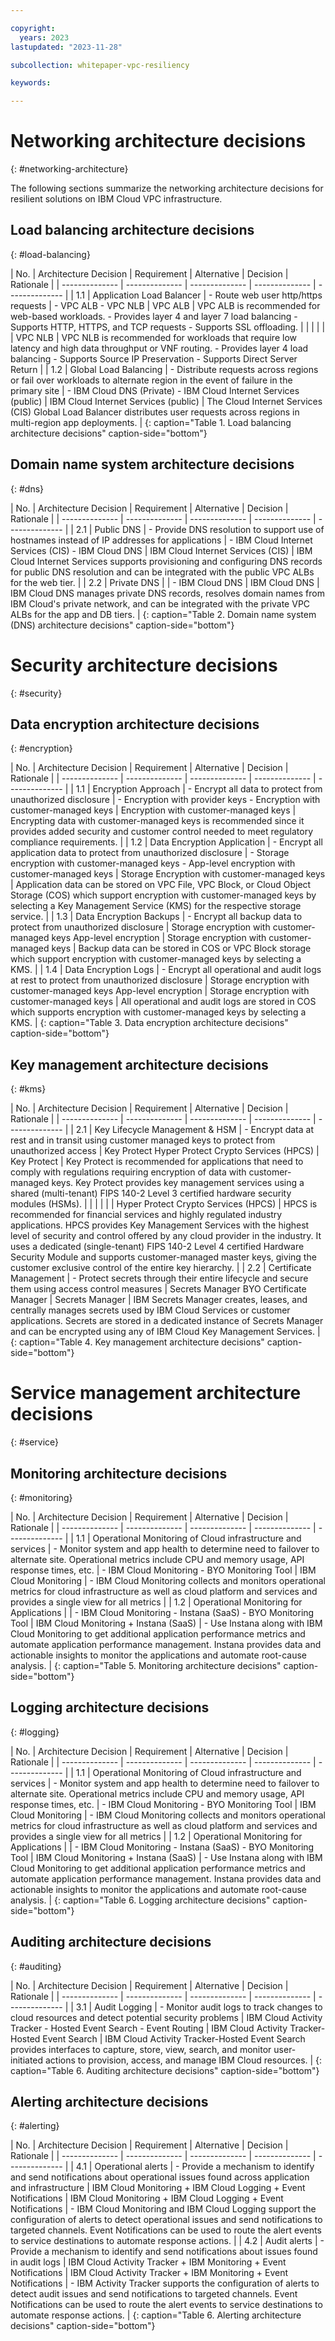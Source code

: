 ```yaml
---

copyright:
  years: 2023
lastupdated: "2023-11-28"

subcollection: whitepaper-vpc-resiliency

keywords:

---
```


# Networking architecture decisions
{: #networking-architecture}

The following sections summarize the networking architecture decisions for resilient solutions on IBM Cloud VPC infrastructure.

## Load balancing architecture decisions
{: #load-balancing}

| No. | Architecture Decision | Requirement | Alternative | Decision | Rationale |
| -------------- | -------------- | -------------- | -------------- | -------------- |
| 1.1                             | Application Load Balancer | - Route web user http/https requests                                                                                        | - VPC ALB - VPC NLB                                              | VPC ALB                              | VPC ALB is recommended for web-based workloads. - Provides layer 4 and layer 7 load balancing - Supports HTTP, HTTPS, and TCP requests - Supports SSL offloading.                                          |
|                                 |                           |                                                                                                                             |                                                                  | VPC NLB                              | VPC NLB is recommended for workloads that require low latency and high data throughput or VNF routing. - Provides layer 4 load balancing - Supports Source IP Preservation - Supports Direct Server Return |
| 1.2                             | Global Load Balancing     | - Distribute requests across regions or fail over workloads to alternate region in the event of failure in the primary site | - IBM Cloud DNS (Private) - IBM Cloud Internet Services (public) | IBM Cloud Internet Services (public) | The Cloud Internet Services (CIS) Global Load Balancer distributes user requests across regions in multi-region app deployments.                                                                           |
{: caption="Table 1. Load balancing architecture decisions" caption-side="bottom"}

## Domain name system architecture decisions
{: #dns}

| No. | Architecture Decision | Requirement | Alternative | Decision | Rationale |
| -------------- | -------------- | -------------- | -------------- | -------------- |
| 2.1                             | Public DNS                | - Provide DNS resolution to support use of hostnames instead of IP addresses for applications                               | - IBM Cloud Internet Services (CIS) - IBM Cloud DNS              | IBM Cloud Internet Services (CIS)    | IBM Cloud Internet Services supports provisioning and configuring DNS records for public DNS resolution and can be integrated with the public VPC ALBs for the web tier.                                   |
| 2.2                             | Private DNS               |                                                                                                                             | - IBM Cloud DNS                                                  | IBM Cloud DNS                        | IBM Cloud DNS manages private DNS records, resolves domain names from IBM Cloud's private network, and can be integrated with the private VPC ALBs for the app and DB tiers. |
{: caption="Table 2. Domain name system (DNS) architecture decisions" caption-side="bottom"}

# Security architecture decisions
{: #security}

## Data encryption architecture decisions
{: #encryption}

| No. | Architecture Decision | Requirement | Alternative | Decision | Rationale |
| -------------- | -------------- | -------------- | -------------- | -------------- |
| 1.1                                                            | Encryption Approach            | - Encrypt all data to protect from unauthorized disclosure                                             | - Encryption with provider keys - Encryption with customer-managed keys                           | Encryption with customer-managed keys          | Encrypting data with customer-managed keys is recommended since it provides added security and customer control needed to meet regulatory compliance requirements.                                                                                                                                                                                                                                                                 |
| 1.2                                                            | Data Encryption Application    | - Encrypt all application data to protect from unauthorized disclosure                                 | - Storage encryption with customer-managed keys - App-level encryption with customer-managed keys | Storage Encryption with customer-managed keys  | Application data can be stored on VPC File, VPC Block, or Cloud Object Storage (COS) which support encryption with customer-managed keys by selecting a Key Management Service (KMS) for the respective storage service.                                                                                                                                                                                                           |
| 1.3                                                            | Data Encryption  Backups       | - Encrypt all backup data to protect from unauthorized disclosure                                      | Storage encryption with customer-managed keys App-level encryption                                | Storage encryption with customer-managed keys  | Backup data can be stored in COS or VPC Block storage which support encryption with customer-managed keys by selecting a KMS.                                                                                                                                                                                                                                                                                                      |
| 1.4                                                            | Data Encryption  Logs          | - Encrypt all operational and audit logs at rest to protect from unauthorized disclosure               | Storage encryption with customer-managed keys App-level encryption                                | Storage encryption with customer-managed keys  | All operational and audit logs are stored in COS which supports encryption with customer-managed keys by selecting a KMS. |
{: caption="Table 3. Data encryption architecture decisions" caption-side="bottom"}

## Key management architecture decisions
{: #kms}

| No. | Architecture Decision | Requirement | Alternative | Decision | Rationale |
| -------------- | -------------- | -------------- | -------------- | -------------- |
| 2.1                                                            | Key Lifecycle Management & HSM | - Encrypt data at rest and in transit using customer managed keys to protect from unauthorized access  | Key Protect Hyper Protect Crypto Services (HPCS)                                                  | Key Protect                                    | Key Protect is recommended for applications that need to comply with regulations requiring encryption of data with customer-managed keys. Key Protect provides key management services using a shared (multi-tenant) FIPS 140-2 Level 3 certified hardware security modules (HSMs).                                                                                                                                                |
|                                                                |                                |                                                                                                        |                                                                                                   | Hyper Protect Crypto Services (HPCS)           | HPCS is recommended for financial services and highly regulated industry applications. HPCS provides Key Management Services with the highest level of security and control offered by any cloud provider in the industry. It uses a dedicated (single-tenant) FIPS 140-2 Level 4 certified Hardware Security Module and supports customer-managed master keys, giving the customer exclusive control of the entire key hierarchy. |
| 2.2                                                            | Certificate Management         | - Protect secrets through their entire lifecycle and secure them using access control measures         | Secrets Manager BYO Certificate Manager                                                           | Secrets Manager                                | IBM Secrets Manager creates, leases, and centrally manages secrets used by IBM Cloud Services or customer applications. Secrets are stored in a dedicated instance of Secrets Manager and can be encrypted using any of IBM Cloud Key Management Services. |
{: caption="Table 4. Key management architecture decisions" caption-side="bottom"}

# Service management architecture decisions
{: #service}

## Monitoring architecture decisions
{: #monitoring}

| No. | Architecture Decision | Requirement | Alternative | Decision | Rationale |
| -------------- | -------------- | -------------- | -------------- | -------------- |
| 1.1               | Operational Monitoring of Cloud infrastructure and services | - Monitor system and app health to determine need to failover to alternate site. Operational metrics include CPU and memory usage, API response times, etc.     | - IBM Cloud Monitoring - BYO Monitoring Tool                       | IBM Cloud Monitoring                                               | - IBM Cloud Monitoring collects and monitors operational metrics for cloud infrastructure as well as cloud platform and services and provides a single view for all metrics                                                                                                 |
| 1.2               | Operational Monitoring for Applications                     |                                                                                                                                                                 | - IBM Cloud Monitoring - Instana (SaaS) - BYO Monitoring Tool      | IBM Cloud Monitoring + Instana (SaaS)                              | - Use Instana along with IBM Cloud Monitoring to get additional application performance metrics and automate application performance management. Instana provides data and actionable insights to monitor the applications and automate root-cause analysis.                |
{: caption="Table 5. Monitoring architecture decisions" caption-side="bottom"}

## Logging architecture decisions
{: #logging}

| No. | Architecture Decision | Requirement | Alternative | Decision | Rationale |
| -------------- | -------------- | -------------- | -------------- | -------------- |
| 1.1               | Operational Monitoring of Cloud infrastructure and services | - Monitor system and app health to determine need to failover to alternate site. Operational metrics include CPU and memory usage, API response times, etc.     | - IBM Cloud Monitoring - BYO Monitoring Tool                       | IBM Cloud Monitoring                                               | - IBM Cloud Monitoring collects and monitors operational metrics for cloud infrastructure as well as cloud platform and services and provides a single view for all metrics                                                                                                 |
| 1.2               | Operational Monitoring for Applications                     |                                                                                                                                                                 | - IBM Cloud Monitoring - Instana (SaaS) - BYO Monitoring Tool      | IBM Cloud Monitoring + Instana (SaaS)                              | - Use Instana along with IBM Cloud Monitoring to get additional application performance metrics and automate application performance management. Instana provides data and actionable insights to monitor the applications and automate root-cause analysis.                |
{: caption="Table 6. Logging architecture decisions" caption-side="bottom"}

## Auditing architecture decisions
{: #auditing}

| No. | Architecture Decision | Requirement | Alternative | Decision | Rationale |
| -------------- | -------------- | -------------- | -------------- | -------------- |
| 3.1               | Audit Logging                                               | - Monitor audit logs to track changes to cloud resources and detect potential security problems                                                                 | IBM Cloud Activity Tracker - Hosted Event Search - Event Routing   | IBM Cloud Activity Tracker- Hosted Event Search                    | IBM Cloud Activity Tracker-Hosted Event Search provides interfaces to capture, store, view, search, and monitor user-initiated actions to provision, access, and manage IBM Cloud resources.                                                                                |
{: caption="Table 6. Auditing architecture decisions" caption-side="bottom"}

## Alerting architecture decisions
{: #alerting}

| No. | Architecture Decision | Requirement | Alternative | Decision | Rationale |
| -------------- | -------------- | -------------- | -------------- | -------------- |
| 4.1               | Operational alerts                                          | - Provide a mechanism to identify and send notifications about operational issues found across application and infrastructure                                   | IBM Cloud Monitoring +  IBM Cloud Logging + Event Notifications    | IBM Cloud Monitoring +  IBM Cloud Logging + Event Notifications    | - IBM Cloud Monitoring and IBM Cloud Logging support the configuration of alerts to detect operational issues and send notifications to targeted channels.  Event Notifications can be used to route the alert events to service destinations to automate response actions. |
| 4.2               | Audit alerts                                                | - Provide a mechanism to identify and send notifications about issues found in audit logs                                                                       | IBM Cloud Activity Tracker + IBM Monitoring +  Event Notifications | IBM Cloud Activity Tracker + IBM Monitoring +  Event Notifications | - IBM Activity Tracker supports the configuration of alerts to detect audit issues and send notifications to targeted channels.  Event Notifications can be used to route the alert events to service destinations to automate response actions.                            |
{: caption="Table 6. Alerting architecture decisions" caption-side="bottom"}

